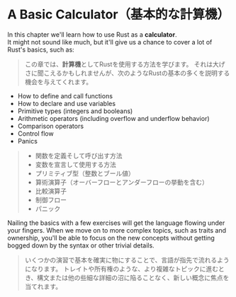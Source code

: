 # A Basic Calculator（基本的な計算機）

In this chapter we'll learn how to use Rust as a **calculator**.\
It might not sound like much, but it'll give us a chance to cover a lot of Rust's basics, such as:

> この章では、**計算機**としてRustを使用する方法を学びます。
> それは大げさに聞こえるかもしれませんが、次のようなRustの基本の多くを説明する機会を与えてくれます。

- How to define and call functions
- How to declare and use variables
- Primitive types (integers and booleans)
- Arithmetic operators (including overflow and underflow behavior)
- Comparison operators
- Control flow
- Panics

> - 関数を定義そして呼び出す方法
> - 変数を宣言して使用する方法
> - プリミティブ型（整数とブール値）
> - 算術演算子（オーバーフローとアンダーフローの挙動を含む）
> - 比較演算子
> - 制御フロー
> - パニック

Nailing the basics with a few exercises will get the language flowing under your fingers.
When we move on to more complex topics, such as traits and ownership, you'll be able to focus on the new concepts
without getting bogged down by the syntax or other trivial details.

> いくつかの演習で基本を確実に物にすることで、言語が指先で流れるようになります。
> トレイトや所有権のような、より複雑なトピックに進むとき、構文または他の些細な詳細の沼に陥ることなく、新しい概念に焦点を当てれます。
